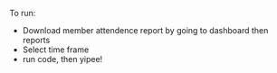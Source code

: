 To run:

- Download member attendence report by going to dashboard then reports
- Select time frame
- run code, then yipee!

